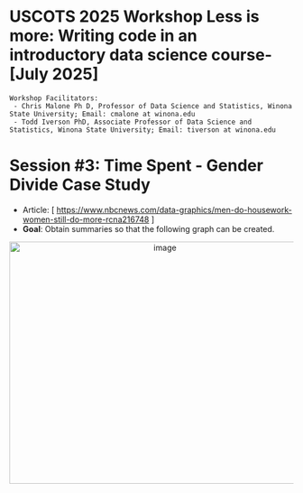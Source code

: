 # USCOTS 2025 Workshop Less is more: Writing code in an introductory data science course- [July 2025]
    Workshop Facilitators:
     - Chris Malone Ph D, Professor of Data Science and Statistics, Winona State University; Email: cmalone at winona.edu
     - Todd Iverson PhD, Associate Professor of Data Science and Statistics, Winona State University; Email: tiverson at winona.edu

# Session #3: Time Spent - Gender Divide Case Study
  - Article: [ https://www.nbcnews.com/data-graphics/men-do-housework-women-still-do-more-rcna216748 ] 
  - **Goal**:  Obtain summaries so that the following graph can be created.

<p align='center'><img width="536" height="429" alt="image" src="https://github.com/user-attachments/assets/e4e75ad0-de50-43e9-9d19-54b628ef8fe8" /></p>

